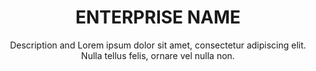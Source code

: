 ---
title:          ENTERPRISE NAME
subtitle:       Description and Lorem ipsum dolor sit amet, consectetur adipiscing elit. Nulla tellus felis, ornare vel nulla non.
image:          images/aslan_img.jpg
href:           "#"
label:          link
description:    Lorem ipsum dolor sit amet, consectetur adipiscing elit. Nulla tellus felis, ornare vel nulla non, porttitor congue enim. Cras vehicula nisi eu tellus suscipit vestibulum. Integer congue at velit sit amet feugiat. Maecenas vehicula placerat iaculis. Donec pulvinar pellentesque orci ut congue.
sort:           6
---